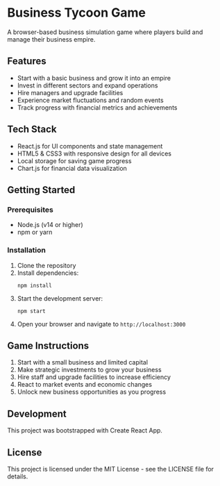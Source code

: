 # Business Tycoon Game

A browser-based business simulation game where players build and manage their business empire.

## Features

- Start with a basic business and grow it into an empire
- Invest in different sectors and expand operations
- Hire managers and upgrade facilities
- Experience market fluctuations and random events
- Track progress with financial metrics and achievements

## Tech Stack

- React.js for UI components and state management
- HTML5 & CSS3 with responsive design for all devices
- Local storage for saving game progress
- Chart.js for financial data visualization

## Getting Started

### Prerequisites

- Node.js (v14 or higher)
- npm or yarn

### Installation

1. Clone the repository
2. Install dependencies:
   ```
   npm install
   ```
3. Start the development server:
   ```
   npm start
   ```
4. Open your browser and navigate to `http://localhost:3000`

## Game Instructions

1. Start with a small business and limited capital
2. Make strategic investments to grow your business
3. Hire staff and upgrade facilities to increase efficiency
4. React to market events and economic changes
5. Unlock new business opportunities as you progress

## Development

This project was bootstrapped with Create React App.

## License

This project is licensed under the MIT License - see the LICENSE file for details.
